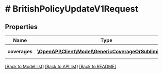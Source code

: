 # # BritishPolicyUpdateV1Request

## Properties

Name | Type | Description | Notes
------------ | ------------- | ------------- | -------------
**coverages** | [**\OpenAPI\Client\Model\GenericCoverageOrSublimitBase[]**](GenericCoverageOrSublimitBase.md) | List of coverages |

[[Back to Model list]](../../README.md#models) [[Back to API list]](../../README.md#endpoints) [[Back to README]](../../README.md)
